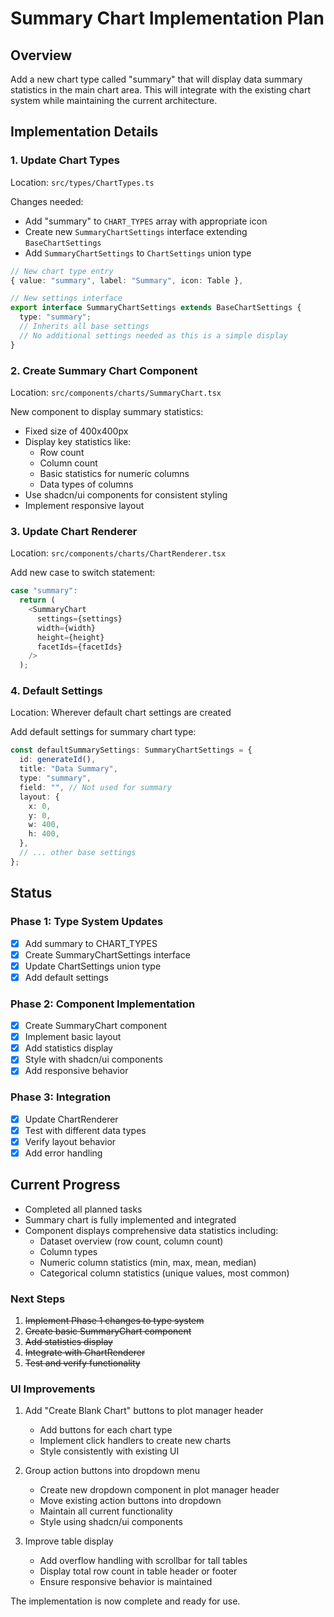 # Summary Chart Implementation Plan

## Overview

Add a new chart type called "summary" that will display data summary statistics in the main chart area. This will integrate with the existing chart system while maintaining the current architecture.

## Implementation Details

### 1. Update Chart Types

Location: `src/types/ChartTypes.ts`

Changes needed:

- Add "summary" to `CHART_TYPES` array with appropriate icon
- Create new `SummaryChartSettings` interface extending `BaseChartSettings`
- Add `SummaryChartSettings` to `ChartSettings` union type

```typescript
// New chart type entry
{ value: "summary", label: "Summary", icon: Table },

// New settings interface
export interface SummaryChartSettings extends BaseChartSettings {
  type: "summary";
  // Inherits all base settings
  // No additional settings needed as this is a simple display
}
```

### 2. Create Summary Chart Component

Location: `src/components/charts/SummaryChart.tsx`

New component to display summary statistics:

- Fixed size of 400x400px
- Display key statistics like:
  - Row count
  - Column count
  - Basic statistics for numeric columns
  - Data types of columns
- Use shadcn/ui components for consistent styling
- Implement responsive layout

### 3. Update Chart Renderer

Location: `src/components/charts/ChartRenderer.tsx`

Add new case to switch statement:

```typescript
case "summary":
  return (
    <SummaryChart
      settings={settings}
      width={width}
      height={height}
      facetIds={facetIds}
    />
  );
```

### 4. Default Settings

Location: Wherever default chart settings are created

Add default settings for summary chart type:

```typescript
const defaultSummarySettings: SummaryChartSettings = {
  id: generateId(),
  title: "Data Summary",
  type: "summary",
  field: "", // Not used for summary
  layout: {
    x: 0,
    y: 0,
    w: 400,
    h: 400,
  },
  // ... other base settings
};
```

## Status

### Phase 1: Type System Updates

- [x] Add summary to CHART_TYPES
- [x] Create SummaryChartSettings interface
- [x] Update ChartSettings union type
- [x] Add default settings

### Phase 2: Component Implementation

- [x] Create SummaryChart component
- [x] Implement basic layout
- [x] Add statistics display
- [x] Style with shadcn/ui components
- [x] Add responsive behavior

### Phase 3: Integration

- [x] Update ChartRenderer
- [x] Test with different data types
- [x] Verify layout behavior
- [x] Add error handling

## Current Progress

- Completed all planned tasks
- Summary chart is fully implemented and integrated
- Component displays comprehensive data statistics including:
  - Dataset overview (row count, column count)
  - Column types
  - Numeric column statistics (min, max, mean, median)
  - Categorical column statistics (unique values, most common)

### Next Steps

1. ~~Implement Phase 1 changes to type system~~
2. ~~Create basic SummaryChart component~~
3. ~~Add statistics display~~
4. ~~Integrate with ChartRenderer~~
5. ~~Test and verify functionality~~

### UI Improvements

1. Add "Create Blank Chart" buttons to plot manager header

   - Add buttons for each chart type
   - Implement click handlers to create new charts
   - Style consistently with existing UI

2. Group action buttons into dropdown menu

   - Create new dropdown component in plot manager header
   - Move existing action buttons into dropdown
   - Maintain all current functionality
   - Style using shadcn/ui components

3. Improve table display
   - Add overflow handling with scrollbar for tall tables
   - Display total row count in table header or footer
   - Ensure responsive behavior is maintained

The implementation is now complete and ready for use.
